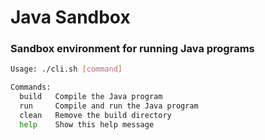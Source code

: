 # Java Sandbox

### Sandbox environment for running Java programs

```bash
Usage: ./cli.sh [command]

Commands:
  build   Compile the Java program
  run     Compile and run the Java program
  clean   Remove the build directory
  help    Show this help message
```
